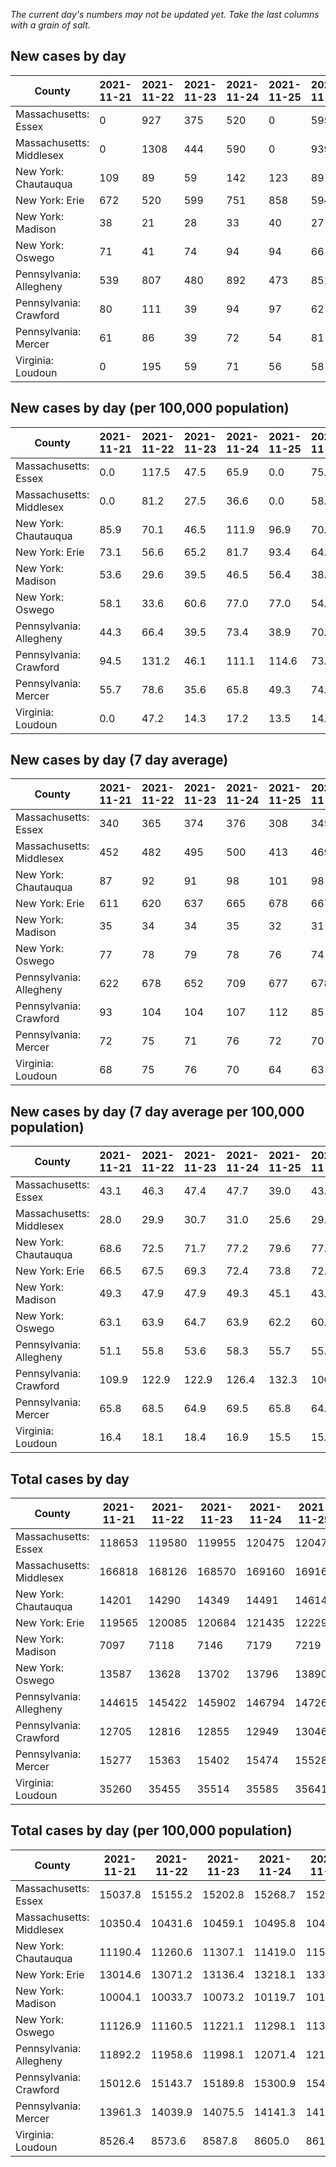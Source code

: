 _The current day's numbers may not be updated yet. Take the last columns with a grain of salt._
## New cases by day

| County | 2021-11-21 | 2021-11-22 | 2021-11-23 | 2021-11-24 | 2021-11-25 | 2021-11-26 | 2021-11-27 |
| --- | --- | --- | --- | --- | --- | --- | --- |
| Massachusetts: Essex | 0 | 927 | 375 | 520 | 0 | 595 |  |
| Massachusetts: Middlesex | 0 | 1308 | 444 | 590 | 0 | 939 |  |
| New York: Chautauqua | 109 | 89 | 59 | 142 | 123 | 89 | 94 |
| New York: Erie | 672 | 520 | 599 | 751 | 858 | 594 | 410 |
| New York: Madison | 38 | 21 | 28 | 33 | 40 | 27 | 13 |
| New York: Oswego | 71 | 41 | 74 | 94 | 94 | 66 | 52 |
| Pennsylvania: Allegheny | 539 | 807 | 480 | 892 | 473 | 851 | 374 |
| Pennsylvania: Crawford | 80 | 111 | 39 | 94 | 97 | 62 | 62 |
| Pennsylvania: Mercer | 61 | 86 | 39 | 72 | 54 | 81 | 54 |
| Virginia: Loudoun | 0 | 195 | 59 | 71 | 56 | 58 |  |

## New cases by day (per 100,000 population)

| County | 2021-11-21 | 2021-11-22 | 2021-11-23 | 2021-11-24 | 2021-11-25 | 2021-11-26 | 2021-11-27 |
| --- | --- | --- | --- | --- | --- | --- | --- |
| Massachusetts: Essex | 0.0 | 117.5 | 47.5 | 65.9 | 0.0 | 75.4 |  |
| Massachusetts: Middlesex | 0.0 | 81.2 | 27.5 | 36.6 | 0.0 | 58.3 |  |
| New York: Chautauqua | 85.9 | 70.1 | 46.5 | 111.9 | 96.9 | 70.1 | 74.1 |
| New York: Erie | 73.1 | 56.6 | 65.2 | 81.7 | 93.4 | 64.7 | 44.6 |
| New York: Madison | 53.6 | 29.6 | 39.5 | 46.5 | 56.4 | 38.1 | 18.3 |
| New York: Oswego | 58.1 | 33.6 | 60.6 | 77.0 | 77.0 | 54.1 | 42.6 |
| Pennsylvania: Allegheny | 44.3 | 66.4 | 39.5 | 73.4 | 38.9 | 70.0 | 30.8 |
| Pennsylvania: Crawford | 94.5 | 131.2 | 46.1 | 111.1 | 114.6 | 73.3 | 73.3 |
| Pennsylvania: Mercer | 55.7 | 78.6 | 35.6 | 65.8 | 49.3 | 74.0 | 49.3 |
| Virginia: Loudoun | 0.0 | 47.2 | 14.3 | 17.2 | 13.5 | 14.0 |  |

## New cases by day (7 day average)

| County | 2021-11-21 | 2021-11-22 | 2021-11-23 | 2021-11-24 | 2021-11-25 | 2021-11-26 | 2021-11-27 |
| --- | --- | --- | --- | --- | --- | --- | --- |
| Massachusetts: Essex | 340 | 365 | 374 | 376 | 308 | 345 |  |
| Massachusetts: Middlesex | 452 | 482 | 495 | 500 | 413 | 469 |  |
| New York: Chautauqua | 87 | 92 | 91 | 98 | 101 | 98 | 101 |
| New York: Erie | 611 | 620 | 637 | 665 | 678 | 667 | 629 |
| New York: Madison | 35 | 34 | 34 | 35 | 32 | 31 | 29 |
| New York: Oswego | 77 | 78 | 79 | 78 | 76 | 74 | 70 |
| Pennsylvania: Allegheny | 622 | 678 | 652 | 709 | 677 | 678 | 631 |
| Pennsylvania: Crawford | 93 | 104 | 104 | 107 | 112 | 85 | 78 |
| Pennsylvania: Mercer | 72 | 75 | 71 | 76 | 72 | 70 | 64 |
| Virginia: Loudoun | 68 | 75 | 76 | 70 | 64 | 63 |  |

## New cases by day (7 day average per 100,000 population)

| County | 2021-11-21 | 2021-11-22 | 2021-11-23 | 2021-11-24 | 2021-11-25 | 2021-11-26 | 2021-11-27 |
| --- | --- | --- | --- | --- | --- | --- | --- |
| Massachusetts: Essex | 43.1 | 46.3 | 47.4 | 47.7 | 39.0 | 43.7 |  |
| Massachusetts: Middlesex | 28.0 | 29.9 | 30.7 | 31.0 | 25.6 | 29.1 |  |
| New York: Chautauqua | 68.6 | 72.5 | 71.7 | 77.2 | 79.6 | 77.2 | 79.6 |
| New York: Erie | 66.5 | 67.5 | 69.3 | 72.4 | 73.8 | 72.6 | 68.5 |
| New York: Madison | 49.3 | 47.9 | 47.9 | 49.3 | 45.1 | 43.7 | 40.9 |
| New York: Oswego | 63.1 | 63.9 | 64.7 | 63.9 | 62.2 | 60.6 | 57.3 |
| Pennsylvania: Allegheny | 51.1 | 55.8 | 53.6 | 58.3 | 55.7 | 55.8 | 51.9 |
| Pennsylvania: Crawford | 109.9 | 122.9 | 122.9 | 126.4 | 132.3 | 100.4 | 92.2 |
| Pennsylvania: Mercer | 65.8 | 68.5 | 64.9 | 69.5 | 65.8 | 64.0 | 58.5 |
| Virginia: Loudoun | 16.4 | 18.1 | 18.4 | 16.9 | 15.5 | 15.2 |  |

## Total cases by day

| County | 2021-11-21 | 2021-11-22 | 2021-11-23 | 2021-11-24 | 2021-11-25 | 2021-11-26 | 2021-11-27 |
| --- | --- | --- | --- | --- | --- | --- | --- |
| Massachusetts: Essex | 118653 | 119580 | 119955 | 120475 | 120475 | 121070 |  |
| Massachusetts: Middlesex | 166818 | 168126 | 168570 | 169160 | 169160 | 170099 |  |
| New York: Chautauqua | 14201 | 14290 | 14349 | 14491 | 14614 | 14703 | 14797 |
| New York: Erie | 119565 | 120085 | 120684 | 121435 | 122293 | 122887 | 123297 |
| New York: Madison | 7097 | 7118 | 7146 | 7179 | 7219 | 7246 | 7259 |
| New York: Oswego | 13587 | 13628 | 13702 | 13796 | 13890 | 13956 | 14008 |
| Pennsylvania: Allegheny | 144615 | 145422 | 145902 | 146794 | 147267 | 148118 | 148492 |
| Pennsylvania: Crawford | 12705 | 12816 | 12855 | 12949 | 13046 | 13108 | 13170 |
| Pennsylvania: Mercer | 15277 | 15363 | 15402 | 15474 | 15528 | 15609 | 15663 |
| Virginia: Loudoun | 35260 | 35455 | 35514 | 35585 | 35641 | 35699 |  |

## Total cases by day (per 100,000 population)

| County | 2021-11-21 | 2021-11-22 | 2021-11-23 | 2021-11-24 | 2021-11-25 | 2021-11-26 | 2021-11-27 |
| --- | --- | --- | --- | --- | --- | --- | --- |
| Massachusetts: Essex | 15037.8 | 15155.2 | 15202.8 | 15268.7 | 15268.7 | 15344.1 |  |
| Massachusetts: Middlesex | 10350.4 | 10431.6 | 10459.1 | 10495.8 | 10495.8 | 10554.0 |  |
| New York: Chautauqua | 11190.4 | 11260.6 | 11307.1 | 11419.0 | 11515.9 | 11586.0 | 11660.1 |
| New York: Erie | 13014.6 | 13071.2 | 13136.4 | 13218.1 | 13311.5 | 13376.2 | 13420.8 |
| New York: Madison | 10004.1 | 10033.7 | 10073.2 | 10119.7 | 10176.1 | 10214.1 | 10232.4 |
| New York: Oswego | 11126.9 | 11160.5 | 11221.1 | 11298.1 | 11375.1 | 11429.1 | 11471.7 |
| Pennsylvania: Allegheny | 11892.2 | 11958.6 | 11998.1 | 12071.4 | 12110.3 | 12180.3 | 12211.1 |
| Pennsylvania: Crawford | 15012.6 | 15143.7 | 15189.8 | 15300.9 | 15415.5 | 15488.8 | 15562.0 |
| Pennsylvania: Mercer | 13961.3 | 14039.9 | 14075.5 | 14141.3 | 14190.7 | 14264.7 | 14314.0 |
| Virginia: Loudoun | 8526.4 | 8573.6 | 8587.8 | 8605.0 | 8618.5 | 8632.6 |  |
